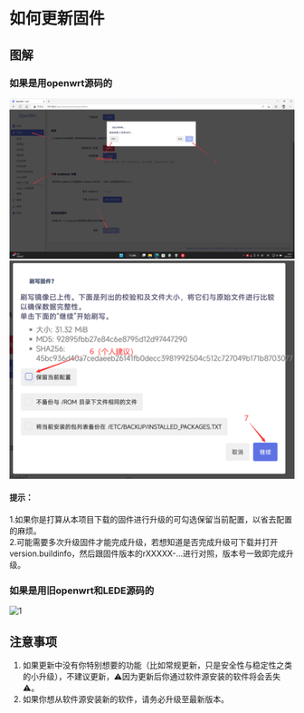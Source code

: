 # 如何更新固件

## 图解

### 如果是用openwrt源码的
![1](../.gitbook/assets/Upgrade-1.png)
![2](../.gitbook/assets/Upgrade-2.png)
#### 提示：
1.如果你是打算从本项目下载的固件进行升级的可勾选保留当前配置，以省去配置的麻烦。  
2.可能需要多次升级固件才能完成升级，若想知道是否完成升级可下载并打开version.buildinfo，然后跟固件版本的rXXXXX-...进行对照，版本号一致即完成升级。
### 如果是用旧openwrt和LEDE源码的
![1](../.gitbook/assets/Upgrade.png)

## 注意事项

1. 如果更新中没有你特别想要的功能（比如常规更新，只是安全性与稳定性之类的小升级），不建议更新，⚠️因为更新后你通过软件源安装的软件将会丢失⚠️。
2. 如果你想从软件源安装新的软件，请务必升级至最新版本。


